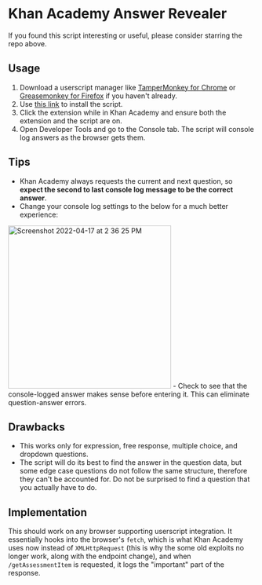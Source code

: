 # Khan Academy Answer Revealer

If you found this script interesting or useful, please consider starring the repo above.

## Usage
1. Download a userscript manager like [TamperMonkey for Chrome](https://chrome.google.com/webstore/detail/tampermonkey/dhdgffkkebhmkfjojejmpbldmpobfkfo?hl=en) or [Greasemonkey for Firefox](https://addons.mozilla.org/en-US/firefox/addon/greasemonkey/) if you haven't already.
2. Use [this link](https://github.com/walesworksltd/khanhack/raw/main/khanrevealer.user.js) to install the script. 
3. Click the extension while in Khan Academy and ensure both the extension and the script are on.
4. Open Developer Tools and go to the Console tab. The script will console log answers as the browser gets them.

## Tips
- Khan Academy always requests the current and next question, so **expect the second to last console log message to be the correct answer**.
- Change your console log settings to the below for a much better experience:
<img width="332" alt="Screenshot 2022-04-17 at 2 36 25 PM" src="https://user-images.githubusercontent.com/87256750/163703658-693f8e57-ab63-4cbc-aa91-b1b981a17064.png">
- Check to see that the console-logged answer makes sense before entering it. This can eliminate question-answer errors.

## Drawbacks
- This works only for expression, free response, multiple choice, and dropdown questions.
- The script will do its best to find the answer in the question data, but some edge case questions do not follow the same structure, therefore they can't be accounted for. Do not be surprised to find a question that you actually have to do.

## Implementation
This should work on any browser supporting userscript integration. It essentially hooks into the browser's `fetch`, which is what Khan Academy uses now instead of `XMLHttpRequest` (this is why the some old exploits no longer work, along with the endpoint change), and when `/getAssessmentItem` is requested, it logs the "important" part of the response.
